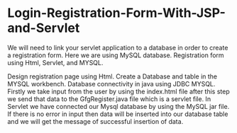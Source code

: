 # Login-Registration-Form-With-JSP-and-Servlet
We will need to link your servlet application to a database in order to create a registration form. Here we are using MySQL database. Registration form using Html, Servlet, and MYSQL.

Design registration page using Html.
Create a Database and table in the MYSQL workbench.
Database connectivity in java using JDBC MYSQL.
Firstly we take input from the user by using the index.html file after this step we send that data to the GfgRegister.java file which is a servlet file. In Servlet we have connected our Mysql database by using the MySQL jar file. If there is no error in input then data will be inserted into our database table and we will get the message of successful insertion of data. 
